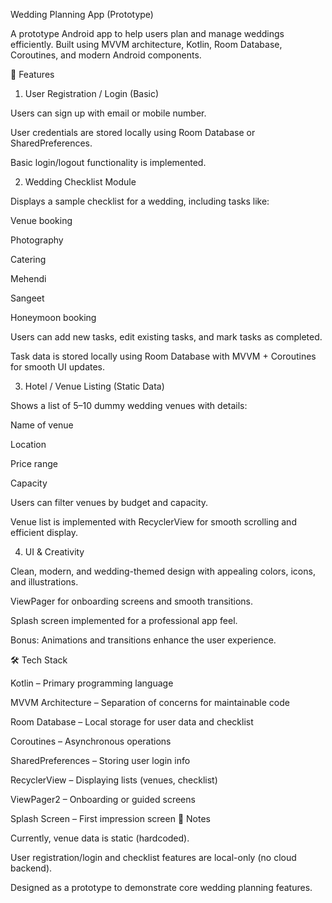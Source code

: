 Wedding Planning App (Prototype)

A prototype Android app to help users plan and manage weddings efficiently. Built using MVVM architecture, Kotlin, Room Database, Coroutines, and modern Android components.

📌 Features
1. User Registration / Login (Basic)

Users can sign up with email or mobile number.

User credentials are stored locally using Room Database or SharedPreferences.

Basic login/logout functionality is implemented.

2. Wedding Checklist Module

Displays a sample checklist for a wedding, including tasks like:

Venue booking

Photography

Catering

Mehendi

Sangeet

Honeymoon booking

Users can add new tasks, edit existing tasks, and mark tasks as completed.

Task data is stored locally using Room Database with MVVM + Coroutines for smooth UI updates.

3. Hotel / Venue Listing (Static Data)

Shows a list of 5–10 dummy wedding venues with details:

Name of venue

Location

Price range

Capacity

Users can filter venues by budget and capacity.

Venue list is implemented with RecyclerView for smooth scrolling and efficient display.

4. UI & Creativity

Clean, modern, and wedding-themed design with appealing colors, icons, and illustrations.

ViewPager for onboarding screens and smooth transitions.

Splash screen implemented for a professional app feel.

Bonus: Animations and transitions enhance the user experience.

🛠 Tech Stack

Kotlin – Primary programming language

MVVM Architecture – Separation of concerns for maintainable code

Room Database – Local storage for user data and checklist

Coroutines – Asynchronous operations

SharedPreferences – Storing user login info

RecyclerView – Displaying lists (venues, checklist)

ViewPager2 – Onboarding or guided screens

Splash Screen – First impression screen
📌 Notes

Currently, venue data is static (hardcoded).

User registration/login and checklist features are local-only (no cloud backend).

Designed as a prototype to demonstrate core wedding planning features.
